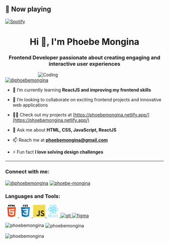 ## 🎵 Now playing
[![Spotify](https://spotify-readme-3s61yj059-xditya.vercel.app/api/spotify)](https://open.spotify.com/playlist/37i9dQZF1DX1CaynJ0DnwQ)

<h1 align="center">Hi 👋, I'm Phoebe Mongina</h1>
<h3 align="center">Frontend Developer passionate about creating engaging and interactive user experiences</h3>
<img align="right" alt="Coding" width="400" src="https://cdn.dribbble.com/users/1162077/screenshots/3848914/programmer.gif">

<p align="left"> <a href="" target="blank"><img src="https://img.shields.io/twitter/follow/@phoebemongina?logo=twitter&style=for-the-badge" alt="@phoebemongina" /></a> </p>

- 🌱 I’m currently learning **ReactJS and improving my frontend skills**

- 👯 I’m looking to collaborate on exciting frontend projects and innovative web applications

- 👨‍💻 Check out my projects at [https://phoebemongina.netlify.app/](https://phoebemongina.netlify.app/)

- 💬 Ask me about **HTML, CSS, JavaScript, ReactJS**

- 📫 Reach me at **phoebemongina@gmail.com**

- ⚡ Fun fact **I love solving design challenges**

---

<h3 align="left">Connect with me:</h3>
<p align="left">
<a href="https://twitter.com/@phoebemongina" target="blank"><img align="center" src="https://raw.githubusercontent.com/rahuldkjain/github-profile-readme-generator/master/src/images/icons/Social/twitter.svg" alt="@phoebemongina" height="30" width="40" /></a>
<a href="https://linkedin.com/in/phoebe-mongina" target="blank"><img align="center" src="https://raw.githubusercontent.com/rahuldkjain/github-profile-readme-generator/master/src/images/icons/Social/linked-in-alt.svg" alt="phoebe-mongina" height="30" width="40" /></a>
</p>

<h3 align="left">Languages and Tools:</h3>
<p align="left"> 
  <a href="https://developer.mozilla.org/en-US/docs/Web/HTML" target="_blank" rel="noreferrer"> <img src="https://raw.githubusercontent.com/devicons/devicon/master/icons/html5/html5-original-wordmark.svg" alt="html5" width="40" height="40"/> </a> 
  <a href="https://developer.mozilla.org/en-US/docs/Web/CSS" target="_blank" rel="noreferrer"> <img src="https://raw.githubusercontent.com/devicons/devicon/master/icons/css3/css3-original-wordmark.svg" alt="css3" width="40" height="40"/> </a> 
  <a href="https://developer.mozilla.org/en-US/docs/Web/JavaScript" target="_blank" rel="noreferrer"> <img src="https://raw.githubusercontent.com/devicons/devicon/master/icons/javascript/javascript-original.svg" alt="javascript" width="40" height="40"/> </a> 
  <a href="https://reactjs.org/" target="_blank" rel="noreferrer"> <img src="https://raw.githubusercontent.com/devicons/devicon/master/icons/react/react-original-wordmark.svg" alt="react" width="40" height="40"/> </a> 
  <a href="https://git-scm.com/" target="_blank" rel="noreferrer"> <img src="https://www.vectorlogo.zone/logos/git-scm/git-scm-icon.svg" alt="git" width="40" height="40"/> </a> 
  <a href="https://figma.com" target="_blank" rel="noreferrer"> <img src="https://www.vectorlogo.zone/logos/figma/figma-icon.svg" alt="figma" width="40" height="40"/> </a> 
</p>

<p><img align="left" src="https://github-readme-stats.vercel.app/api/top-langs?username=phoebemongina&show_icons=true&locale=en&layout=compact" alt="phoebemongina" /></p>

<p>&nbsp;<img align="center" src="https://github-readme-stats.vercel.app/api?username=phoebemongina&show_icons=true&locale=en" alt="phoebemongina" /></p>

<p><img align="center" src="https://github-readme-streak-stats.herokuapp.com/?user=phoebemongina&" alt="phoebemongina" /></p>

